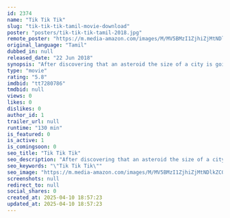 ```yaml
---
id: 2374
name: "Tik Tik Tik"
slug: "tik-tik-tik-tamil-movie-download"
poster: "posters/tik-tik-tik-tamil-2018.jpg"
remote_poster: "https://m.media-amazon.com/images/M/MV5BMzI1ZjhiZjMtNDlkZC00MzM3LWExMzctNjEwNWUyZDZiYmM1XkEyXkFqcGc@._V1_SX300.jpg"
original_language: "Tamil"
dubbed_in: null
released_date: "22 Jun 2018"
synopsis: "After discovering that an asteroid the size of a city is going to impact Earth in less than a month, India recruits a misfit team to save the country."
type: "movie"
rating: "5.8"
imdbid: "tt7280786"
tmdbid: null
views: 0
likes: 0
dislikes: 0
author_id: 1
trailer_url: null
runtime: "130 min"
is_featured: 0
is_active: 1
is_comingsoon: 0
seo_title: "Tik Tik Tik"
seo_description: "After discovering that an asteroid the size of a city is going to impact Earth in less than a month, India recruits a misfit team to save the country."
seo_keywords: "\"Tik Tik Tik\""
seo_image: "https://m.media-amazon.com/images/M/MV5BMzI1ZjhiZjMtNDlkZC00MzM3LWExMzctNjEwNWUyZDZiYmM1XkEyXkFqcGc@._V1_SX300.jpg"
screenshots: null
redirect_to: null
social_shares: 0
created_at: 2025-04-10 18:57:23
updated_at: 2025-04-10 18:57:23
---
```



